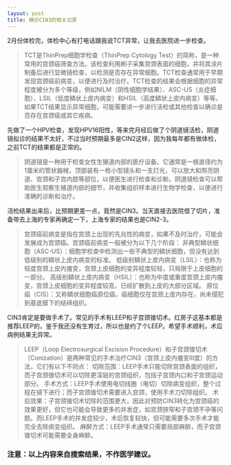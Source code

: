 ```yaml
---
layout: post
title: 确诊CIN3的相关记录
---
```


2月份体检完，体检中心有打电话跟我说TCT异常，让我去医院进一步检查。
> TCT是ThinPrep细胞学检查（ThinPrep Cytology Test）的简称，是一种常用的宫颈癌筛查方法。该检查利用刷子采集宫颈表面的细胞，并将其涂片制备后进行显微镜检查，以检测是否存在异常细胞。TCT检查通常用于早期发现宫颈癌前病变，以便进行及时治疗。TCT检查的结果会根据细胞的异常程度被分为多个等级，例如NILM（阴性细胞学结果）、ASC-US（炎症细胞）、LSIL（低度鳞状上皮内病变）和HSIL（高度鳞状上皮内病变）等等。如果TCT结果显示异常细胞，可能需要进一步进行活检或其他检查以确诊是否存在宫颈癌或其它疾病。

先做了一个HPV检查，发现HPV16阳性，等来完月经后做了个阴道镜活检，阴道镜拟诊的结果不太好，不过当时预期最多是CIN2这样，因为我每年都有做体检，之前TCT的结果都是正常的。
> 阴道镜是一种用于检查女性生殖道内部的医疗设备。它通常是一根直径约为1厘米的管状器械，顶部装有一枚小型镜头和一支灯光，可以放大和照亮阴道、宫颈和子宫内腔等部位，以便医生进行检查和诊断。阴道镜检查可以帮助医生观察生殖道内部的细节，并收集组织样本进行生物学检查，以便进行准确的诊断和治疗。

活检结果出来后，比预期更差一点，竟然是CIN3。当天直接去医院借了切片，准备带去上海的专家再确定一下，上海专家的结果也是CIN2-3。
> 宫颈癌前病变是指在宫颈上出现的先兆性的病变，如果不及时治疗，可能会发展成为宫颈癌。宫颈癌前病变一般被分为以下几个阶段：
> 非典型鳞状细胞（ASC-US）：细胞学检查中检测出一些不典型的鳞状细胞，但没有达到低级别的鳞状上皮内病变的标准。
> 低级别鳞状上皮内病变（LSIL）：也称为轻度宫颈上皮内瘤变，宫颈上皮细胞的变异程度较轻，只局限于上皮细胞的一部分。
> 高级别鳞状上皮内病变（HSIL）：也称为中度或重度宫颈上皮内瘤变，宫颈上皮细胞的变异程度较高，已经扩散到上皮的大部分区域。
> 原位癌（CIS）：又称鳞状细胞癌原位癌，癌细胞仅在宫颈上皮内存在，尚未侵犯到基底膜下的结缔组织。

CIN3肯定是要做手术了。常见的手术有LEEP和子宫颈锥切术。红房子这基本都是推荐LEEP的，鉴于我还没有生育过，所以也是约了个LEEP。希望手术顺利，术后病例结果无异常。
> LEEP（Loop Electrosurgical Excision Procedure）和子宫颈锥切术（Conization）是两种常见的手术治疗CIN3（宫颈上皮内瘤变III度）的方法，它们有以下不同点：
> 切除范围：LEEP手术只能切除宫颈表面的组织，而子宫颈锥切术可以切除更深层的宫颈组织，包括子宫颈内口和子宫颈运动部分。
> 手术方式：LEEP手术使用电切线圈（电切）切除病变组织，整个过程在镜下进行；而子宫颈锥切术需要进入宫颈，使用手术刀切除组织。
> 术后效果：子宫颈锥切术切除的范围更大，因此对预防CIN3转化为宫颈癌的效果更好，但它也可能会导致更多的并发症，如宫颈狭窄和子宫颈不孕等问题。而LEEP手术的并发症较少，术后恢复较快，但可能需要多次手术才能完全去除病变组织。
> 麻醉方式：LEEP手术通常只需要局部麻醉，而子宫颈锥切术可能需要全身麻醉。

### 注意：以上内容来自搜索结果，不作医学建议。

